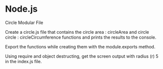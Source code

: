 # Node.js

Circle Modular File

Create a circle.js file that contains the circle area : circleArea and circle circle : circleCircumference functions and prints the results to the console.

Export the functions while creating them with the module.exports method.

Using require and object destructing, get the screen output with radius (r) 5 in the index.js file.
